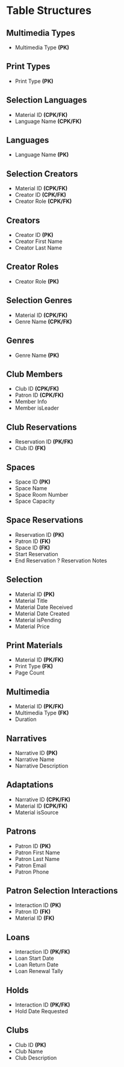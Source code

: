 # Table Structures

## Multimedia Types
- Multimedia Type **(PK)**

## Print Types
- Print Type **(PK)**

## Selection Languages
- Material ID **(CPK/FK)**
- Language Name **(CPK/FK)**

## Languages
- Language Name **(PK)**

## Selection Creators
- Material ID **(CPK/FK)**
- Creator ID **(CPK/FK)**
- Creator Role **(CPK/FK)**

## Creators
- Creator ID **(PK)**
- Creator First Name
- Creator Last Name

## Creator Roles
- Creator Role **(PK)**

## Selection Genres
- Material ID **(CPK/FK)**
- Genre Name **(CPK/FK)**

## Genres
- Genre Name **(PK)**

## Club Members
- Club ID **(CPK/FK)**
- Patron ID **(CPK/FK)**
- Member Info
- Member isLeader

## Club Reservations
- Reservation ID **(PK/FK)**
- Club ID **(FK)**

## Spaces
- Space ID **(PK)**
- Space Name
- Space Room Number
- Space Capacity

## Space Reservations
- Reservation ID **(PK)**
- Patron ID **(FK)**
- Space ID **(FK)**
- Start Reservation
- End Reservation
? Reservation Notes

## Selection
- Material ID **(PK)**
- Material Title 
- Material Date Received
- Material Date Created
- Material isPending
- Material Price

## Print Materials
- Material ID **(PK/FK)**
- Print Type **(FK)**
- Page Count

## Multimedia
- Material ID **(PK/FK)**
- Multimedia Type **(FK)**
- Duration

## Narratives
- Narrative ID **(PK)**
- Narrative Name 
- Narrative Description

## Adaptations
- Narrative ID **(CPK/FK)**
- Material ID **(CPK/FK)**
- Material isSource

## Patrons
- Patron ID **(PK)**
- Patron First Name
- Patron Last Name
- Patron Email
- Patron Phone 

## Patron Selection Interactions
- Interaction ID **(PK)**
- Patron ID **(FK)**
- Material ID **(FK)**

## Loans
- Interaction ID **(PK/FK)**
- Loan Start Date
- Loan Return Date
- Loan Renewal Tally 

## Holds
- Interaction ID **(PK/FK)**
- Hold Date Requested

## Clubs
- Club ID **(PK)**
- Club Name
- Club Description
